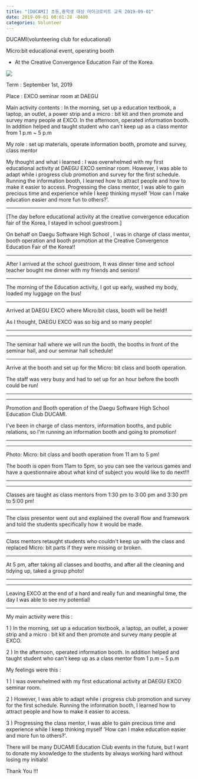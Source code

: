 ```yaml
---
title: "[DUCAMI] 초등,중학생 대상 마이크로비트 교육 2019-09-01"
date: 2019-09-01 00:01:28 -0400
categories: Volunteer
---
```


DUCAMI(volunteering club for educational) 

Micro:bit educational event, operating booth

- At the Creative Convergence Education Fair of the Korea.
<img src="![image](https://user-images.githubusercontent.com/52072077/90309321-9599fb00-df22-11ea-9df0-57893811dca3.png)">


Term : September 1st, 2019

Place : EXCO seminar room at DAEGU

Main activity contents : In the morning, set up a education textbook, a laptop, an outlet, a power strip and a micro : bit kit and then promote and survey many people at EXCO.
In the afternoon, operated information booth. In addition helped and taught student who can't keep up as a class mentor from 1 p.m ~ 5 p.m

My role : set up materials, operate information booth, promote and survey, class mentor

My thought and what i learned : I was overwhelmed with my first educational activity at DAEGU EXCO seminar room. However, I was able to adapt while i progress club promotion and survey for the first schedule. Running the information booth, I learned how to attract people and how to make it easier to access. Progressing the class mentor, I was able to gain precious time and experience while I keep thinking myself 'How can I make education easier and more fun to others?'.

<hr/>

[The day before educational activity at the creative convergence education fair of the Korea, I stayed in school guestroom.]

On behalf on Daegu Software High School , I was in charge of class mentor, booth operation and booth promotion at the Creative Convergence Education Fair of the Korea!!






<hr/>



After I arrived at the school guestroom, It was dinner time and school teacher bought me dinner with my friends and seniors!





<hr/>


The morning of the Education activity, I got up early, washed my body, loaded my luggage on the bus!

























<hr/>

Arrived at DAEGU EXCO where Micro:bit class, booth will be held!!


As I thought, DAEGU EXCO was so big and so many people!


<hr/>










<hr/>



The seminar hall where we will run the booth, the booths in front of the seminar hall, and our seminar hall schedule!




 


<hr/>

Arrive at the booth and set up for the Micro: bit class and booth operation.

The staff was very busy and had to set up for an hour before the booth could be run!


<hr/>












<hr/>


Promotion and Booth operation of the Daegu Software High School Education Club DUCAMI.


I've been in charge of class mentors, information booths, and public relations, so I'm running an information booth and going to promotion!


<hr/>












<hr/>

Photo: Micro: bit class and booth operation from 11 am to 5 pm!


The booth is open from 11am to 5pm, so you can see the various games and have a questionnaire about what kind of subject you would like to do next!!!

<hr/>












































<hr/>


Classes are taught as class mentors from 1:30 pm to 3:00 pm and 3:30 pm to 5:00 pm!


<hr/>



The class presentor went out and explained the overall flow and framework and told the students specifically how it would be made.






<hr/>

Class mentors retaught students who couldn't keep up with the class and replaced Micro: bit parts if they were missing or broken.






















































<hr/>


At 5 pm, after taking all classes and booths, and after all the cleaning and tidying up, taked a group photo!

<hr/>







<hr/>

Leaving EXCO at the end of a hard and really fun and meaningful time, the day I was able to see my potential!

<hr/>


My main activity were this : 


1 ) In the morning, set up a education textbook, a laptop, an outlet, a power strip and a micro : bit kit and then promote and survey many people at EXCO.


2 ) In the afternoon, operated information booth. In addition helped and taught student who can't keep up as a class mentor from 1 p.m ~ 5 p.m

My feelings were this : 

1 ) I was overwhelmed with my first educational activity at DAEGU EXCO seminar room. 

2 ) However, I was able to adapt while i progress club promotion and survey for the first schedule. Running the information booth, I learned how to attract people and how to make it easier to access.

3 ) Progressing the class mentor, I was able to gain precious time and experience while I keep thinking myself 'How can I make education easier and more fun to others?'.

There will be many DUCAMI Education Club events in the future, but I want to donate my knowledge to the students by always working hard without losing my initials!




Thank You !!!
